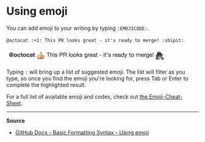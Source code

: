 # Using emoji
You can add emoji to your writing by typing `:EMOJICODE:`.

`@octocat :+1: This PR looks great - it's ready to merge! :shipit:`

<img src="./emoji-rendered.png"
     alt="Rendered Emoji Monster icon"
     style="left; margin-right: 10px;" />



Typing `:` will bring up a list of suggested emoji. The list will filter as you type, so once you find the emoji you're looking for, press Tab or Enter to complete the highlighted result.

For a full list of available emoji and codes, check out [the Emoji-Cheat-Sheet](https://github.com/ikatyang/emoji-cheat-sheet/blob/master/README.md).


---
**Source**

- [GitHub Docs - Basic Formatting Syntax - Using emoji](https://docs.github.com/en/get-started/writing-on-github/getting-started-with-writing-and-formatting-on-github/basic-writing-and-formatting-syntax#using-emoji)
